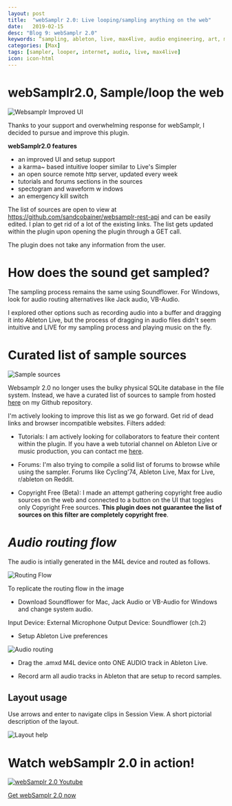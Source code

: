 ```yaml
---
layout: post
title:  "webSamplr 2.0: Live looping/sampling anything on the web"
date:   2019-02-15
desc: "Blog 9: webSamplr 2.0"
keywords: “sampling, ableton, live, max4live, audio engineering, art, music, music technology, computer science, internet, browser, samplers,music producers, midi, karma, looper, reverse"
categories: [Max]
tags: [sampler, looper, internet, audio, live, max4live]
icon: icon-html
---
```


# **webSamplr2.0, Sample/loop the web**

<img src="{{ site.baseurl }}/static/assets/img/blog/websamplr2/plugin-firstlook" alt="Websamplr Improved UI" class="center" />

Thanks to your support and overwhelming response for webSamplr, I decided to pursue and improve this plugin. 

**webSamplr2.0 features**
 
 - an improved UI and setup support
 - a karma~ based intuitive looper similar to Live's Simpler
 - an open source remote http server, updated every week 
 - tutorials and forums sections in the sources
 - spectogram and waveform w
indows
- an emergency kill switch

The list of sources are open to view at https://github.com/sandcobainer/websamplr-rest-api and can be easily edited. I plan to get rid of a lot of the existing links. The list gets updated within the plugin upon opening the plugin through a GET call. 

The plugin does not take any information from the user.

# **How does the sound get sampled?**
The sampling process remains the same using Soundflower. For Windows, look for audio routing alternatives like Jack audio, VB-Audio.

I explored other options such as recording audio into a buffer and dragging it into Ableton Live, but the process of dragging in audio files didn't seem intuitive and LIVE for my sampling process and playing music on the fly.


# Curated list of sample sources 

<img src="{{ site.baseurl }}/static/assets/img/blog/wesbsamplr2/sources.png" alt="Sample sources" class="center" />

Websamplr 2.0 no longer uses the bulky physical SQLite database in the file system. Instead, we have a curated list of sources to sample from hosted [here](https://github.com/sandcobainer/websamplr-rest-api/) on my Github repository. 

I'm actively looking to improve this list as we go forward. Get rid of dead links and browser incompatible websites. Filters added: 

- Tutorials: I am actively looking for collaborators to feature their content within the plugin. If you have a web tutorial channel on Ableton Live or music production, you can contact me [here](https://sandcobainer.github.io/audioblog-/).

- Forums: I'm also trying to compile a solid list of forums to browse while using the sampler. Forums like Cycling'74, Ableton Live, Max for Live, r/ableton on Reddit. 

- Copyright Free (Beta): I made an attempt gathering copyright free audio sources on the web and connected to a button on the UI that toggles only Copyright Free sources. **This plugin does not guarantee the list of sources on this filter are completely copyright free**.


# *Audio routing flow*

The audio is intially generated in the M4L device and routed as follows. 

<img src="{{ site.baseurl }}/static/assets/img/blog/routing-flow.png" alt="Routing Flow" class="center" />

To replicate the routing flow in the image
- Download Soundflower for Mac, Jack Audio or VB-Audio for Windows and change system audio. 

Input Device: External Microphone
Output Device: Soundflower (ch.2)
   
- Setup Ableton Live preferences  

<img src="{{ site.baseurl }}/static/assets/img/blog/wesbsamplr2/audiorouting.png" alt="Audio routing" class="center" />

- Drag the .amxd M4L device onto ONE AUDIO track in Ableton Live. 

- Record arm all audio tracks in Ableton that are setup to record samples. 

## Layout usage

Use arrows and enter to navigate clips in Session View. A short pictorial description of the layout. 

<img src="{{ site.baseurl }}/static/assets/img/blog/wesbsamplr2/usage.png" alt="Layout help" class="center" />


# Watch webSamplr 2.0 in action!

[![webSamplr 2.0 Youtube](https://img.youtube.com/vi/6XijyJpCX8s/0.jpg)](https://youtu.be/6XijyJpCX8s)

<script src="https://gumroad.com/js/gumroad.js"></script>
<a class="gumroad-button" href="https://gum.co/websamplr?wanted=true" target="_blank">Get webSamplr 2.0 now</a>

